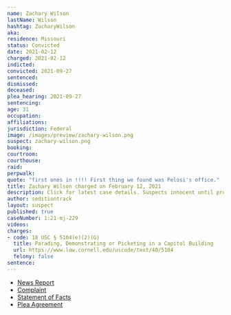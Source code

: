 ```yaml
---
name: Zachary Wilson
lastName: Wilson
hashtag: ZacharyWilson
aka:
residence: Missouri
status: Convicted
date: 2021-02-12
charged: 2021-02-12
indicted:
convicted: 2021-09-27
sentenced:
dismissed:
deceased:
plea_hearing: 2021-09-27
sentencing:
age: 31
occupation:
affiliations:
jurisdiction: Federal
image: /images/preview/zachary-wilson.png
suspect: zachary-wilson.png
booking:
courtroom:
courthouse:
raid:
perpwalk:
quote: "first ones in !!!! First thing we found was Pelosi's office."
title: Zachary Wilson charged on February 12, 2021
description: Click for latest case details. Suspects innocent until proven guilty.
author: seditiontrack
layout: suspect
published: true
caseNumber: 1:21-mj-229
videos:
charges:
- code: 18 USC § 5104(e)(2)(G)
  title: Parading, Demonstrating or Picketing in a Capitol Building
  url: https://www.law.cornell.edu/uscode/text/40/5104
  felony: false
sentence:
---
```

- [News Report](https://www.komu.com/news/state/two-missouri-men-arrested-for-alleged-involvement-in-capitol-riots/article_d19e425a-72fc-11eb-a3bc-5f2e15451854.html)
- [Complaint](https://www.justice.gov/usao-dc/case-multi-defendant/file/1371571/download)
- [Statement of Facts](https://www.justice.gov/usao-dc/case-multi-defendant/file/1437016/download)
- [Plea Agreement](https://www.justice.gov/usao-dc/case-multi-defendant/file/1437021/download)
